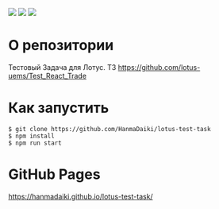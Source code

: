 <p>
  <img src="https://img.shields.io/badge/typescript-%23007ACC.svg?style=for-the-badge&logo=typescript&logoColor=white"/>
  <img src="https://img.shields.io/badge/react-%2320232a.svg?style=for-the-badge&logo=react&logoColor=%2361DAFB"/>
  <img src="https://img.shields.io/badge/redux-%23593d88.svg?style=for-the-badge&logo=redux&logoColor=white"/>
</p>

# О репозитории

Тестовый Задача для Лотус. ТЗ https://github.com/lotus-uems/Test_React_Trade

# Как запустить

```
$ git clone https://github.com/HanmaDaiki/lotus-test-task
$ npm install
$ npm run start
```

# GitHub Pages

https://hanmadaiki.github.io/lotus-test-task/
